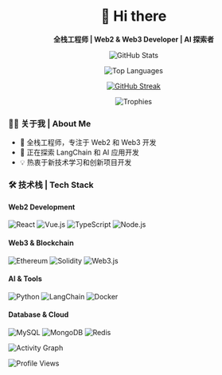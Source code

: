 <div align="center">

  # 👋 Hi there
  
  **全栈工程师 | Web2 & Web3 Developer | AI 探索者**

  <!-- GitHub 统计信息 -->
  ![GitHub Stats](https://github-readme-stats.vercel.app/api?username=weiAX95&show_icons=true&theme=transparent&count_private=true&hide_border=true)
  
  <!-- 最常用语言统计 -->
  ![Top Languages](https://github-readme-stats.vercel.app/api/top-langs/?username=weiAX95&layout=compact&theme=transparent&hide_border=true)
  
  <!-- GitHub 连续打卡记录 -->
  [![GitHub Streak](https://streak-stats.demolab.com/?user=weiAX95&theme=transparent&hide_border=true)](https://git.io/streak-stats)

  <!-- 奖杯统计 -->
  ![Trophies](https://github-profile-trophy.vercel.app/?username=weiAX95&theme=flat&no-frame=true&row=1)
</div>

### 👨‍💻 关于我 | About Me

- 🔭 全栈工程师，专注于 Web2 和 Web3 开发
- 🌱 正在探索 LangChain 和 AI 应用开发
- 💡 热衷于新技术学习和创新项目开发

### 🛠️ 技术栈 | Tech Stack

#### Web2 Development
![React](https://img.shields.io/badge/-React-61DAFB?style=flat-square&logo=react&logoColor=black)
![Vue.js](https://img.shields.io/badge/-Vue.js-4FC08D?style=flat-square&logo=vue.js&logoColor=white)
![TypeScript](https://img.shields.io/badge/-TypeScript-3178C6?style=flat-square&logo=typescript&logoColor=white)
![Node.js](https://img.shields.io/badge/-Node.js-339933?style=flat-square&logo=node.js&logoColor=white)

#### Web3 & Blockchain
![Ethereum](https://img.shields.io/badge/-Ethereum-3C3C3D?style=flat-square&logo=ethereum&logoColor=white)
![Solidity](https://img.shields.io/badge/-Solidity-363636?style=flat-square&logo=solidity&logoColor=white)
![Web3.js](https://img.shields.io/badge/-Web3.js-F16822?style=flat-square&logo=web3.js&logoColor=white)

#### AI & Tools
![Python](https://img.shields.io/badge/-Python-3776AB?style=flat-square&logo=python&logoColor=white)
![LangChain](https://img.shields.io/badge/-LangChain-3178C6?style=flat-square)
![Docker](https://img.shields.io/badge/-Docker-2496ED?style=flat-square&logo=docker&logoColor=white)

#### Database & Cloud
![MySQL](https://img.shields.io/badge/-MySQL-4479A1?style=flat-square&logo=mysql&logoColor=white)
![MongoDB](https://img.shields.io/badge/-MongoDB-47A248?style=flat-square&logo=mongodb&logoColor=white)
![Redis](https://img.shields.io/badge/-Redis-DC382D?style=flat-square&logo=redis&logoColor=white)

<!-- 活动图表 -->
![Activity Graph](https://github-readme-activity-graph.vercel.app/graph?username=weiAX95&theme=transparent&hide_border=true)

<!-- 访问统计 -->
![Profile Views](https://komarev.com/ghpvc/?username=weiAX95&color=brightgreen&style=flat-square)
